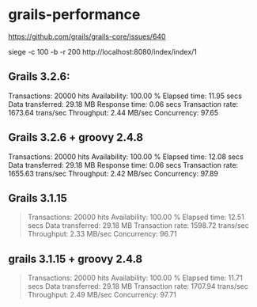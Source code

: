 # grails-performance

https://github.com/grails/grails-core/issues/640

siege -c 100 -b -r 200  http://localhost:8080/index/index/1

## Grails 3.2.6:

Transactions:		       20000 hits
Availability:		      100.00 %
Elapsed time:		       11.95 secs
Data transferred:	       29.18 MB
Response time:		        0.06 secs
Transaction rate:	     1673.64 trans/sec
Throughput:		        2.44 MB/sec
Concurrency:		       97.65

## Grails 3.2.6 + groovy 2.4.8

Transactions:		       20000 hits
Availability:		      100.00 %
Elapsed time:		       12.08 secs
Data transferred:	       29.18 MB
Response time:		        0.06 secs
Transaction rate:	     1655.63 trans/sec
Throughput:		        2.42 MB/sec
Concurrency:		       97.89


## Grails 3.1.15

> Transactions:		       20000 hits
> Availability:		      100.00 %
> Elapsed time:		       12.51 secs
> Data transferred:	       29.18 MB
> Transaction rate:	     1598.72 trans/sec
> Throughput:		        2.33 MB/sec
> Concurrency:		       96.71

## grails 3.1.15 + groovy 2.4.8

> Transactions:		       20000 hits
Availability:		      100.00 %
Elapsed time:		       11.71 secs
Data transferred:	       29.18 MB
Transaction rate:	     1707.94 trans/sec
Throughput:		        2.49 MB/sec
Concurrency:		       97.71

